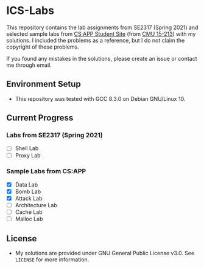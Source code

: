 # ICS-Labs

This repository contains the lab assignments from SE2317 (Spring 2021) and selected sample labs from [CS:APP Student Site](http://csapp.cs.cmu.edu/3e/labs.html) (from [CMU 15-213](http://www.cs.cmu.edu/afs/cs/academic/class/15213-f15/www/index.html)) with my solutions. I included the problems as a reference, but I do not claim the copyright of these problems.

If you found any mistakes in the solutions, please create an issue or contact me through email.

## Environment Setup

* This repository was tested with GCC 8.3.0 on Debian GNU/Linux 10.

## Current Progress

### Labs from SE2317 (Spring 2021)

* [ ] Shell Lab
* [ ] Proxy Lab

### Sample Labs from CS:APP

* [x] Data Lab
* [x] Bomb Lab
* [x] Attack Lab
* [ ] Architecture Lab
* [ ] Cache Lab
* [ ] Malloc Lab

## License

* My solutions are provided under GNU General Public License v3.0. See `LICENSE` for more information.
